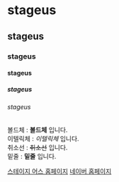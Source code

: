 # stageus
## stageus
### stageus
#### stageus
##### stageus
###### stageus

볼드체 : **볼드체** 입니다.  
이텔릭체 : *이텔릭체* 입니다.  
취소선 : ~~취소선~~ 입니다.  
밑줄 : __밑줄__ 입니다.

[스테이지 어스 홈페이지](https://stageus.co.kr)
[네이버 홈페이지](https://naver.com)
